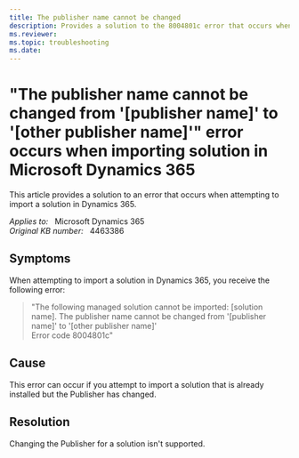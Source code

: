```yaml
---
title: The publisher name cannot be changed
description: Provides a solution to the 8004801c error that occurs when attempting to import a solution in Dynamics 365.
ms.reviewer: 
ms.topic: troubleshooting
ms.date: 
---
```

# "The publisher name cannot be changed from '[publisher name]' to '[other publisher name]'" error occurs when importing solution in Microsoft Dynamics 365

This article provides a solution to an error that occurs when attempting to import a solution in Dynamics 365.

_Applies to:_ &nbsp; Microsoft Dynamics 365  
_Original KB number:_ &nbsp; 4463386

## Symptoms

When attempting to import a solution in Dynamics 365, you receive the following error:

> "The following managed solution cannot be imported: [solution name]. The publisher name cannot be changed from '[publisher name]' to '[other publisher name]'  
Error code 8004801c"

## Cause

This error can occur if you attempt to import a solution that is already installed but the Publisher has changed.

## Resolution

Changing the Publisher for a solution isn't supported.
